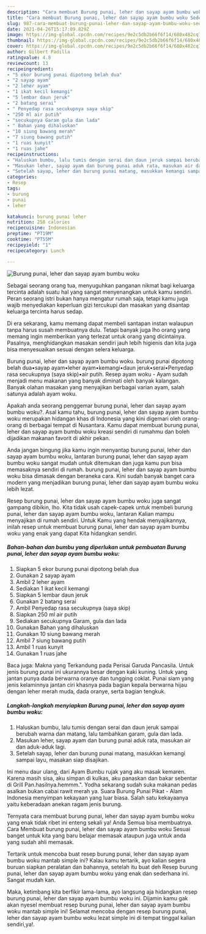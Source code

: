 ```yaml
---
description: "Cara membuat Burung punai, leher dan sayap ayam bumbu woku Sederhana Untuk Jualan"
title: "Cara membuat Burung punai, leher dan sayap ayam bumbu woku Sederhana Untuk Jualan"
slug: 987-cara-membuat-burung-punai-leher-dan-sayap-ayam-bumbu-woku-sederhana-untuk-jualan
date: 2021-04-26T15:17:09.829Z
image: https://img-global.cpcdn.com/recipes/9e2c5db2b66f6f14/680x482cq70/burung-punai-leher-dan-sayap-ayam-bumbu-woku-foto-resep-utama.jpg
thumbnail: https://img-global.cpcdn.com/recipes/9e2c5db2b66f6f14/680x482cq70/burung-punai-leher-dan-sayap-ayam-bumbu-woku-foto-resep-utama.jpg
cover: https://img-global.cpcdn.com/recipes/9e2c5db2b66f6f14/680x482cq70/burung-punai-leher-dan-sayap-ayam-bumbu-woku-foto-resep-utama.jpg
author: Gilbert Padilla
ratingvalue: 4.8
reviewcount: 13
recipeingredient:
- "5 ekor burung punai dipotong belah dua"
- "2 sayap ayam"
- "2 leher ayam"
- "1 ikat kecil kemangi"
- "5 lembar daun jeruk"
- "2 batang serai"
- " Penyedap rasa secukupnya saya skip"
- "250 ml air putih"
- "secukupnya Garam gula dan lada"
- " Bahan yang dihaluskan"
- "10 siung bawang merah"
- "7 siung bawang putih"
- "1 ruas kunyit"
- "1 ruas jahe"
recipeinstructions:
- "Haluskan bumbu, lalu tumis dengan serai dan daun jeruk sampai berubah warna dan matang, lalu tambahkan garam, gula dan lada."
- "Masukan leher, sayap ayam dan burung punai aduk rata, masukan air dan aduk-aduk lagi."
- "Setelah sayap, leher dan burung punai matang, masukkan kemangi sampai layu, masakan siap disajikan."
categories:
- Resep
tags:
- burung
- punai
- leher

katakunci: burung punai leher 
nutrition: 258 calories
recipecuisine: Indonesian
preptime: "PT19M"
cooktime: "PT55M"
recipeyield: "1"
recipecategory: Lunch

---
```



![Burung punai, leher dan sayap ayam bumbu woku](https://img-global.cpcdn.com/recipes/9e2c5db2b66f6f14/680x482cq70/burung-punai-leher-dan-sayap-ayam-bumbu-woku-foto-resep-utama.jpg)

Sebagai seorang orang tua, menyuguhkan panganan nikmat bagi keluarga tercinta adalah suatu hal yang sangat menyenangkan untuk kamu sendiri. Peran seorang istri bukan hanya mengatur rumah saja, tetapi kamu juga wajib menyediakan keperluan gizi tercukupi dan masakan yang disantap keluarga tercinta harus sedap.

Di era  sekarang, kamu memang dapat membeli santapan instan walaupun tanpa harus susah membuatnya dulu. Tetapi banyak juga lho orang yang memang ingin memberikan yang terlezat untuk orang yang dicintainya. Pasalnya, menghidangkan masakan sendiri jauh lebih higienis dan kita juga bisa menyesuaikan sesuai dengan selera keluarga. 

Burung punai, leher dan sayap ayam bumbu woku. burung punai dipotong belah dua•sayap ayam•leher ayam•kemangi•daun jeruk•serai•Penyedap rasa secukupnya (saya skip)•air putih. Resep ayam woku - Ayam sudah menjadi menu makanan yang banyak diminati oleh banyak kalangan. Banyak olahan masakan yang menyajikan berbagai varian ayam, salah satunya adalah ayam woku.

Apakah anda seorang penggemar burung punai, leher dan sayap ayam bumbu woku?. Asal kamu tahu, burung punai, leher dan sayap ayam bumbu woku merupakan hidangan khas di Indonesia yang kini digemari oleh orang-orang di berbagai tempat di Nusantara. Kamu dapat membuat burung punai, leher dan sayap ayam bumbu woku kreasi sendiri di rumahmu dan boleh dijadikan makanan favorit di akhir pekan.

Anda jangan bingung jika kamu ingin menyantap burung punai, leher dan sayap ayam bumbu woku, lantaran burung punai, leher dan sayap ayam bumbu woku sangat mudah untuk ditemukan dan juga kamu pun bisa memasaknya sendiri di rumah. burung punai, leher dan sayap ayam bumbu woku bisa dimasak dengan beraneka cara. Kini sudah banyak banget cara modern yang menjadikan burung punai, leher dan sayap ayam bumbu woku lebih lezat.

Resep burung punai, leher dan sayap ayam bumbu woku juga sangat gampang dibikin, lho. Kita tidak usah capek-capek untuk membeli burung punai, leher dan sayap ayam bumbu woku, lantaran Kalian mampu menyajikan di rumah sendiri. Untuk Kamu yang hendak menyajikannya, inilah resep untuk membuat burung punai, leher dan sayap ayam bumbu woku yang enak yang dapat Kita hidangkan sendiri.

<!--inarticleads1-->

##### Bahan-bahan dan bumbu yang diperlukan untuk pembuatan Burung punai, leher dan sayap ayam bumbu woku:

1. Siapkan 5 ekor burung punai dipotong belah dua
1. Gunakan 2 sayap ayam
1. Ambil 2 leher ayam
1. Sediakan 1 ikat kecil kemangi
1. Siapkan 5 lembar daun jeruk
1. Gunakan 2 batang serai
1. Ambil  Penyedap rasa secukupnya (saya skip)
1. Siapkan 250 ml air putih
1. Sediakan secukupnya Garam, gula dan lada
1. Gunakan  Bahan yang dihaluskan
1. Gunakan 10 siung bawang merah
1. Ambil 7 siung bawang putih
1. Ambil 1 ruas kunyit
1. Gunakan 1 ruas jahe


Baca juga: Makna yang Terkandung pada Perisai Garuda Pancasila. Untuk jenis burung punai ini ukurannya besar dengan kaki kuning. Untuk yang jantan punya dada berwarna oranye dan tungging coklat. Punai siam yang jenis kelaminnya jantan ciri khasnya pada bagian kepala berwarna hijau dengan leher merah muda, dada oranye, serta bagian tengkuk. 

<!--inarticleads2-->

##### Langkah-langkah menyiapkan Burung punai, leher dan sayap ayam bumbu woku:

1. Haluskan bumbu, lalu tumis dengan serai dan daun jeruk sampai berubah warna dan matang, lalu tambahkan garam, gula dan lada.
1. Masukan leher, sayap ayam dan burung punai aduk rata, masukan air dan aduk-aduk lagi.
1. Setelah sayap, leher dan burung punai matang, masukkan kemangi sampai layu, masakan siap disajikan.


Ini menu daur ulang, dari Ayam Bumbu rujak yang aku masak kemaren. Karena masih sisa, aku simpan di kulkas, aku panaskan dan bakar sebentar di Grill Pan.hasilnya.hemmm.&#34;. Yodha sekarang sudah suka makanan pedas asalkan bukan cabai rawit merah ya. Suara Burung Punai Pikat - Alam Indonesia menyimpan kekayaan yang luar biasa. Salah satu kekayaanya yaitu keberadaan anekan ragam jenis burung. 

Ternyata cara membuat burung punai, leher dan sayap ayam bumbu woku yang enak tidak ribet ini enteng sekali ya! Anda Semua bisa membuatnya. Cara Membuat burung punai, leher dan sayap ayam bumbu woku Sesuai banget untuk kita yang baru belajar memasak ataupun juga untuk anda yang sudah ahli memasak.

Tertarik untuk mencoba buat resep burung punai, leher dan sayap ayam bumbu woku mantab simple ini? Kalau kamu tertarik, ayo kalian segera buruan siapkan peralatan dan bahannya, setelah itu buat deh Resep burung punai, leher dan sayap ayam bumbu woku yang enak dan sederhana ini. Sangat mudah kan. 

Maka, ketimbang kita berfikir lama-lama, ayo langsung aja hidangkan resep burung punai, leher dan sayap ayam bumbu woku ini. Dijamin kamu gak akan nyesel membuat resep burung punai, leher dan sayap ayam bumbu woku mantab simple ini! Selamat mencoba dengan resep burung punai, leher dan sayap ayam bumbu woku lezat simple ini di tempat tinggal kalian sendiri,ya!.

